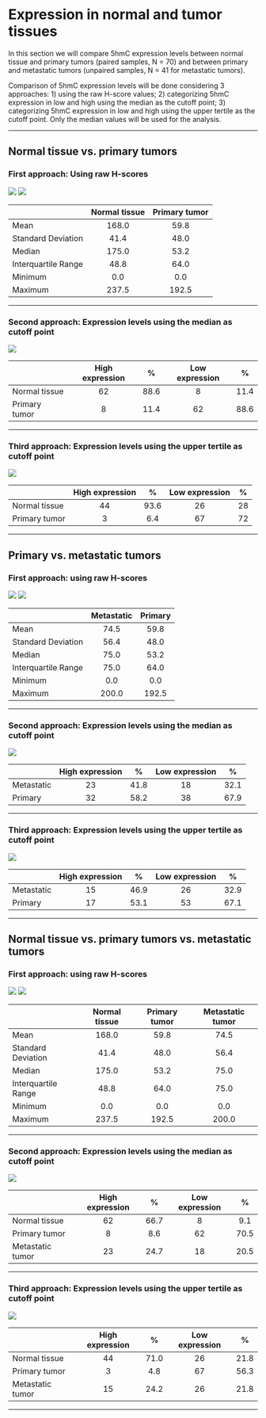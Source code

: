 # Expression in normal and tumor tissues





In this section we will compare 5hmC expression levels between normal tissue and primary tumors (paired samples, N = 70) and between primary and metastatic tumors (unpaired samples, N = 41 for metastatic tumors).

Comparison of 5hmC expression levels will be done considering 3 approaches: 1) using the raw H-score values; 2) categorizing 5hmC expression in low and high using the median as the cutoff point; 3) categorizing 5hmC expression in low and high using the upper tertile as the cutoff point. Only the median values will be used for the analysis.



***

## Normal tissue vs. primary tumors
### First approach: Using raw H-scores
![](02_K5_files/figure-html/NvP_1-1.png) ![](02_K5_files/figure-html/NvP_1-2.png) 

|                    | Normal tissue | Primary tumor |
|:-------------------|:-------------:|:-------------:|
|Mean                |     168.0     |     59.8      |
|Standard Deviation  |     41.4      |     48.0      |
|Median              |     175.0     |     53.2      |
|Interquartile Range |     48.8      |     64.0      |
|Minimum             |      0.0      |      0.0      |
|Maximum             |     237.5     |     192.5     |

***

### Second approach: Expression levels using the median as cutoff point
![](02_K5_files/figure-html/NvP_2-1.png) 

|              | High expression |  %   | Low expression |  %   |
|:-------------|:---------------:|:----:|:--------------:|:----:|
|Normal tissue |       62        | 88.6 |       8        | 11.4 |
|Primary tumor |        8        | 11.4 |       62       | 88.6 |

***

### Third approach: Expression levels using the upper tertile as cutoff point
![](02_K5_files/figure-html/NvP_3-1.png) 

|              | High expression |  %   | Low expression | %  |
|:-------------|:---------------:|:----:|:--------------:|:--:|
|Normal tissue |       44        | 93.6 |       26       | 28 |
|Primary tumor |        3        | 6.4  |       67       | 72 |

***

## Primary vs. metastatic tumors
### First approach: using raw H-scores
![](02_K5_files/figure-html/PvM_1-1.png) ![](02_K5_files/figure-html/PvM_1-2.png) 

|                    | Metastatic | Primary |
|:-------------------|:----------:|:-------:|
|Mean                |    74.5    |  59.8   |
|Standard Deviation  |    56.4    |  48.0   |
|Median              |    75.0    |  53.2   |
|Interquartile Range |    75.0    |  64.0   |
|Minimum             |    0.0     |   0.0   |
|Maximum             |   200.0    |  192.5  |

***

### Second approach: Expression levels using the median as cutoff point
![](02_K5_files/figure-html/PvM_2-1.png) 

|           | High expression |  %   | Low expression |  %   |
|:----------|:---------------:|:----:|:--------------:|:----:|
|Metastatic |       23        | 41.8 |       18       | 32.1 |
|Primary    |       32        | 58.2 |       38       | 67.9 |

***

### Third approach: Expression levels using the upper tertile as cutoff point
![](02_K5_files/figure-html/PvM_3-1.png) 

|           | High expression |  %   | Low expression |  %   |
|:----------|:---------------:|:----:|:--------------:|:----:|
|Metastatic |       15        | 46.9 |       26       | 32.9 |
|Primary    |       17        | 53.1 |       53       | 67.1 |

***

## Normal tissue vs. primary tumors vs. metastatic tumors


### First approach: using raw H-scores
![](02_K5_files/figure-html/NPM_1-1.png) ![](02_K5_files/figure-html/NPM_1-2.png) 

|                    | Normal tissue | Primary tumor | Metastatic tumor |
|:-------------------|:-------------:|:-------------:|:----------------:|
|Mean                |     168.0     |     59.8      |       74.5       |
|Standard Deviation  |     41.4      |     48.0      |       56.4       |
|Median              |     175.0     |     53.2      |       75.0       |
|Interquartile Range |     48.8      |     64.0      |       75.0       |
|Minimum             |      0.0      |      0.0      |       0.0        |
|Maximum             |     237.5     |     192.5     |      200.0       |

***

### Second approach: Expression levels using the median as cutoff point
![](02_K5_files/figure-html/NPM_2-1.png) 

|                 | High expression |  %   | Low expression |  %   |
|:----------------|:---------------:|:----:|:--------------:|:----:|
|Normal tissue    |       62        | 66.7 |       8        | 9.1  |
|Primary tumor    |        8        | 8.6  |       62       | 70.5 |
|Metastatic tumor |       23        | 24.7 |       18       | 20.5 |

***

### Third approach: Expression levels using the upper tertile as cutoff point
![](02_K5_files/figure-html/NPM_3-1.png) 

|                 | High expression |  %   | Low expression |  %   |
|:----------------|:---------------:|:----:|:--------------:|:----:|
|Normal tissue    |       44        | 71.0 |       26       | 21.8 |
|Primary tumor    |        3        | 4.8  |       67       | 56.3 |
|Metastatic tumor |       15        | 24.2 |       26       | 21.8 |

***

